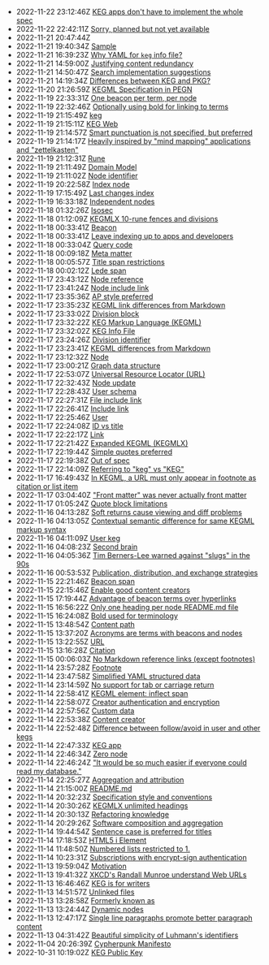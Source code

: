 * 2022-11-22 23:12:46Z [KEG apps don't have to implement the whole spec](/116)
* 2022-11-22 22:42:11Z [Sorry, planned but not yet available](/0)
* 2022-11-21 20:47:44Z [](/114)
* 2022-11-21 19:40:34Z [Sample](/113)
* 2022-11-21 16:39:23Z [Why YAML for `keg` info file?](/112)
* 2022-11-21 14:59:00Z [Justifying content redundancy](/111)
* 2022-11-21 14:50:47Z [Search implementation suggestions](/110)
* 2022-11-21 14:19:34Z [Differences between KEG and PKG?](/109)
* 2022-11-20 21:26:59Z [KEGML Specification in PEGN](/55)
* 2022-11-19 22:33:31Z [One beacon per term, per node](/92)
* 2022-11-19 22:32:46Z [Optionally using bold for linking to terms](/72)
* 2022-11-19 21:15:49Z [keg](/15)
* 2022-11-19 21:15:11Z [KEG Web](/107)
* 2022-11-19 21:14:57Z [Smart punctuation is not specified, but preferred](/104)
* 2022-11-19 21:14:17Z [Heavily inspired by "mind mapping" applications and "zettelkasten"](/101)
* 2022-11-19 21:12:31Z [Rune](/100)
* 2022-11-19 21:11:49Z [Domain Model](/10)
* 2022-11-19 21:11:02Z [Node identifier](/1)
* 2022-11-19 20:22:58Z [Index node](/64)
* 2022-11-19 17:15:49Z [Last changes index](/3)
* 2022-11-19 16:33:18Z [Independent nodes](/26)
* 2022-11-18 01:32:26Z [Isosec](/84)
* 2022-11-18 01:12:09Z [KEGMLX 10-rune fences and divisions](/16)
* 2022-11-18 00:33:41Z [Beacon](/99)
* 2022-11-18 00:33:41Z [Leave indexing up to apps and developers](/89)
* 2022-11-18 00:33:04Z [Query code](/38)
* 2022-11-18 00:09:18Z [Meta matter](/82)
* 2022-11-18 00:05:57Z [Title span restrictions](/81)
* 2022-11-18 00:02:12Z [Lede span](/79)
* 2022-11-17 23:43:12Z [Node reference](/78)
* 2022-11-17 23:41:24Z [Node include link](/77)
* 2022-11-17 23:35:36Z [AP style preferred](/6)
* 2022-11-17 23:35:23Z [KEGML link differences from Markdown](/57)
* 2022-11-17 23:33:02Z [Division block](/52)
* 2022-11-17 23:32:22Z [KEG Markup Language (KEGML)](/50)
* 2022-11-17 23:32:02Z [KEG Info File](/48)
* 2022-11-17 23:24:26Z [Division identifier](/45)
* 2022-11-17 23:23:41Z [KEGML differences from Markdown](/42)
* 2022-11-17 23:12:32Z [Node](/39)
* 2022-11-17 23:00:21Z [Graph data structure](/43)
* 2022-11-17 22:53:07Z [Universal Resource Locator (URL)](/30)
* 2022-11-17 22:32:43Z [Node update](/108)
* 2022-11-17 22:28:43Z [User schema](/29)
* 2022-11-17 22:27:31Z [File include link](/25)
* 2022-11-17 22:26:41Z [Include link](/24)
* 2022-11-17 22:25:46Z [User](/21)
* 2022-11-17 22:24:08Z [ID vs title](/20)
* 2022-11-17 22:22:17Z [Link](/18)
* 2022-11-17 22:21:42Z [Expanded KEGML (KEGMLX)](/17)
* 2022-11-17 22:19:44Z [Simple quotes preferred](/103)
* 2022-11-17 22:19:38Z [Out of spec](/102)
* 2022-11-17 22:14:09Z [Referring to "keg" vs "KEG"](/36)
* 2022-11-17 16:49:43Z [In KEGML, a URL must only appear in footnote as citation or list item](/74)
* 2022-11-17 03:04:40Z ["Front matter" was never actually front matter](/83)
* 2022-11-17 01:05:24Z [Quote block limitations](/105)
* 2022-11-16 04:13:28Z [Soft returns cause viewing and diff problems](/91)
* 2022-11-16 04:13:05Z [Contextual semantic difference for same KEGML markup syntax](/85)
* 2022-11-16 04:11:09Z [User keg](/69)
* 2022-11-16 04:08:23Z [Second brain](/49)
* 2022-11-16 04:05:36Z [Tim Berners-Lee warned against "slugs" in the 90s](/2)
* 2022-11-16 00:53:53Z [Publication, distribution, and exchange strategies](/90)
* 2022-11-15 22:21:46Z [Beacon span](/27)
* 2022-11-15 22:15:46Z [Enable good content creators](/12)
* 2022-11-15 17:19:44Z [Advantage of beacon terms over hyperlinks](/97)
* 2022-11-15 16:56:22Z [Only one heading per node README.md file](/86)
* 2022-11-15 16:24:08Z [Bold used for terminology](/62)
* 2022-11-15 13:48:54Z [Content path](/93)
* 2022-11-15 13:37:20Z [Acronyms are terms with beacons and nodes](/96)
* 2022-11-15 13:22:55Z [URL](/95)
* 2022-11-15 13:16:28Z [Citation](/94)
* 2022-11-15 00:06:03Z [No Markdown reference links (except footnotes)](/51)
* 2022-11-14 23:57:28Z [Footnote](/40)
* 2022-11-14 23:47:58Z [Simplified YAML structured data](/88)
* 2022-11-14 23:14:59Z [No support for tab or carriage return](/87)
* 2022-11-14 22:58:41Z [KEGML element: inflect span](/75)
* 2022-11-14 22:58:07Z [Creator authentication and encryption](/70)
* 2022-11-14 22:57:56Z [Custom data](/7)
* 2022-11-14 22:53:38Z [Content creator](/68)
* 2022-11-14 22:52:48Z [Difference between follow/avoid in user and other kegs](/67)
* 2022-11-14 22:47:33Z [KEG app](/63)
* 2022-11-14 22:46:34Z [Zero node](/59)
* 2022-11-14 22:46:24Z ["It would be so much easier if everyone could read my database."](/58)
* 2022-11-14 22:25:27Z [Aggregation and attribution](/5)
* 2022-11-14 21:15:00Z [README.md](/41)
* 2022-11-14 20:32:23Z [Specification style and conventions](/37)
* 2022-11-14 20:30:26Z [KEGMLX unlimited headings](/35)
* 2022-11-14 20:30:13Z [Refactoring knowledge](/32)
* 2022-11-14 20:29:26Z [Software composition and aggregation](/31)
* 2022-11-14 19:44:54Z [Sentence case is preferred for titles](/80)
* 2022-11-14 17:18:53Z [HTML5 i Element](/23)
* 2022-11-14 11:48:50Z [Numbered lists restricted to 1.](/73)
* 2022-11-14 10:23:31Z [Subscriptions with encrypt-sign authentication](/71)
* 2022-11-13 19:59:04Z [Motivation](/28)
* 2022-11-13 19:41:32Z [XKCD's Randall Munroe understand Web URLs](/66)
* 2022-11-13 16:46:46Z [KEG is for writers](/13)
* 2022-11-13 14:51:57Z [Unlinked files](/61)
* 2022-11-13 13:28:58Z [Formerly known as](/14)
* 2022-11-13 13:24:44Z [Dynamic nodes](/11)
* 2022-11-13 12:47:17Z [Single line paragraphs promote better paragraph content](/60)
* 2022-11-13 04:31:42Z [Beautiful simplicity of Luhmann's identifiers](/4)
* 2022-11-04 20:26:39Z [Cypherpunk Manifesto](/8)
* 2022-10-31 10:19:02Z [KEG Public Key](/46)
